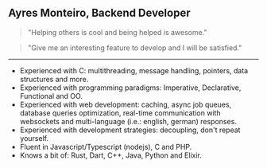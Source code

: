 ## Ayres Monteiro, Backend Developer

> "Helping others is cool and being helped is awesome."

> "Give me an interesting feature to develop and I will be satisfied."

---

- Experienced with C: multithreading, message handling, pointers, data structures and more.
- Experienced with programming paradigms: Imperative, Declarative, Functional and OO.
- Experienced with web development: caching, async job queues, database queries optimization, real-time communication with websockets and multi-language (i.e.: english, german) responses.
- Experienced with development strategies: decoupling, don't repeat yourself.
- Fluent in Javascript/Typescript (nodejs), C and PHP.
- Knows a bit of: Rust, Dart, C++, Java, Python and Elixir.
